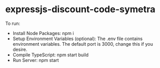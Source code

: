 # expressjs-discount-code-symetra
 
To run:

- Install Node Packages: npm i
- Setup Environment Variables (optional): The .env file contains environment variables. The default port is 3000, change this if you desire.
- Compile TypeScript: npm start build
- Run Server: npm start
